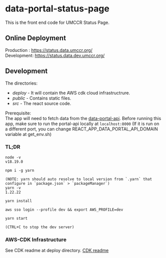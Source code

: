 # data-portal-status-page

This is the front end code for UMCCR Status Page.

## Online Deployment

Production : https://status.data.umccr.org/  
Development: https://status.data.dev.umccr.org/

## Development

The directories:

- _deploy_ - It will contain the AWS cdk cloud infrastructrure.
- _public_ - Contains static files.
- _src_ - The react source code.

Prerequisite:  
The app will need to fetch data from the [data-portal-api](https://github.com/umccr/data-portal-apis).
Before running this app, make sure to run the portal-api locally at `localhost:8000` (If it is run on a different port, you can change REACT_APP_DATA_PORTAL_API_DOMAIN variable at get_env.sh)

### TL;DR

```
node -v
v18.19.0

npm i -g yarn

(NOTE: yarn should auto resolve to local version from `.yarn` that configure in `package.json` > `packageManager`)
yarn -v
1.22.22

yarn install

aws sso login --profile dev && export AWS_PROFILE=dev

yarn start

(CTRL+C to stop the dev server)
```

### AWS-CDK Infrastructure

See CDK readme at deploy directory. [CDK readme](deploy/README.md)
